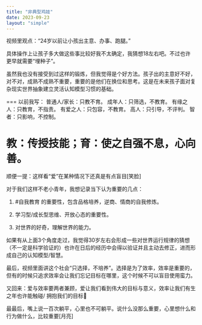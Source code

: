 ```yaml
---
title: "非典型鸡娃"
date: 2023-09-23
layout: "simple"
---
```


视频里观点：“24岁以前让小孩出主意、办事、跑腿。”

具体操作上让孩子多大做这些事比较好我不太确定，我猜想18左右吧。不过也许更早就需要“埋种子”。

虽然我也没有接受到过这样的锻炼，但我觉得是个好方法。孩子出的主意好不好，对不对，成熟不成熟不重要，重要的是他们在换位和思考。这是在未来孩子面对复杂现实世界抽象建立灵活认知模型习惯的基础。

===
以前我写：
普通人/家长：只教不育。
成年人：只筛选，不教育。
有缘之人：只教育，不指责。
有爱之人：只包容，不教育。
高人：只引导，不评判。
智者：只影响，不控制。

教：传授技能；育：使之自强不息，心向善。
===
顺便一提：这样看“爱”在某种情况下还真是有点盲目[笑脸]

对于我们这样不老小青年，我想记录当下认为重要的几点：

1. #自我教育 的重要性，包含品格培养，逆商、情商的自我修炼。

2. 学习型/成长型思维、开放心态的重要性。

3. 对世界的好奇，理解世界的能力。

如果有从上面3个角度走过，我觉得30岁左右会形成一些对世界运行规律的猜想（不一定是科学验证的）也许在日后的经历中会得以验证并且主动去修正，进而形成自己的认知模型/智慧。

最后，视频里面讲这个社会“只选择，不培养”。选择是为了效率，效率是重要的，但有的时候只追求效率会让我们忘记目标在哪里，这个时候不可以盲目使用蛮力。

又回来：爱与效率要两者兼顾，爱让我们看到伟大的目标与意义，效率让我们有生之年也许能触碰/ 拥抱我们的目标🎯

最最后，嘴上说一百次躺平，心里也不可躺平。说什么没那么重要，心里想什么和行为做什么，比较重要[月亮]